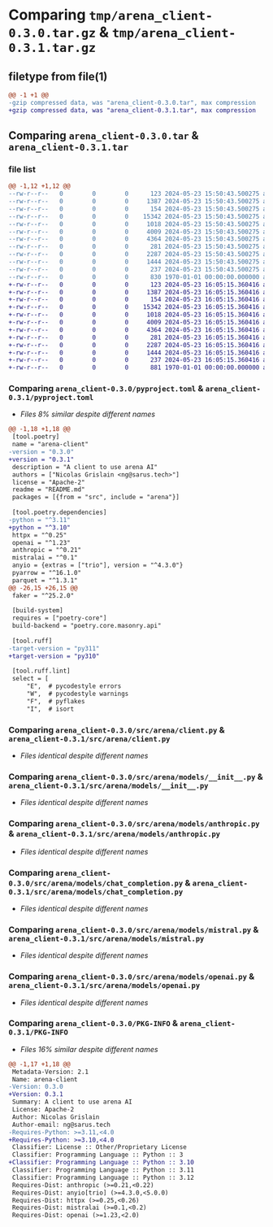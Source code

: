 # Comparing `tmp/arena_client-0.3.0.tar.gz` & `tmp/arena_client-0.3.1.tar.gz`

## filetype from file(1)

```diff
@@ -1 +1 @@
-gzip compressed data, was "arena_client-0.3.0.tar", max compression
+gzip compressed data, was "arena_client-0.3.1.tar", max compression
```

## Comparing `arena_client-0.3.0.tar` & `arena_client-0.3.1.tar`

### file list

```diff
@@ -1,12 +1,12 @@
--rw-r--r--   0        0        0      123 2024-05-23 15:50:43.500275 arena_client-0.3.0/README.md
--rw-r--r--   0        0        0     1387 2024-05-23 15:50:43.500275 arena_client-0.3.0/pyproject.toml
--rw-r--r--   0        0        0      154 2024-05-23 15:50:43.500275 arena_client-0.3.0/src/arena/__init__.py
--rw-r--r--   0        0        0    15342 2024-05-23 15:50:43.500275 arena_client-0.3.0/src/arena/client.py
--rw-r--r--   0        0        0     1018 2024-05-23 15:50:43.500275 arena_client-0.3.0/src/arena/models/__init__.py
--rw-r--r--   0        0        0     4009 2024-05-23 15:50:43.500275 arena_client-0.3.0/src/arena/models/anthropic.py
--rw-r--r--   0        0        0     4364 2024-05-23 15:50:43.500275 arena_client-0.3.0/src/arena/models/chat_completion.py
--rw-r--r--   0        0        0      281 2024-05-23 15:50:43.500275 arena_client-0.3.0/src/arena/models/evaluation.py
--rw-r--r--   0        0        0     2287 2024-05-23 15:50:43.500275 arena_client-0.3.0/src/arena/models/mistral.py
--rw-r--r--   0        0        0     1444 2024-05-23 15:50:43.500275 arena_client-0.3.0/src/arena/models/openai.py
--rw-r--r--   0        0        0      237 2024-05-23 15:50:43.500275 arena_client-0.3.0/src/arena/models/settings.py
--rw-r--r--   0        0        0      830 1970-01-01 00:00:00.000000 arena_client-0.3.0/PKG-INFO
+-rw-r--r--   0        0        0      123 2024-05-23 16:05:15.360416 arena_client-0.3.1/README.md
+-rw-r--r--   0        0        0     1387 2024-05-23 16:05:15.360416 arena_client-0.3.1/pyproject.toml
+-rw-r--r--   0        0        0      154 2024-05-23 16:05:15.360416 arena_client-0.3.1/src/arena/__init__.py
+-rw-r--r--   0        0        0    15342 2024-05-23 16:05:15.360416 arena_client-0.3.1/src/arena/client.py
+-rw-r--r--   0        0        0     1018 2024-05-23 16:05:15.360416 arena_client-0.3.1/src/arena/models/__init__.py
+-rw-r--r--   0        0        0     4009 2024-05-23 16:05:15.360416 arena_client-0.3.1/src/arena/models/anthropic.py
+-rw-r--r--   0        0        0     4364 2024-05-23 16:05:15.360416 arena_client-0.3.1/src/arena/models/chat_completion.py
+-rw-r--r--   0        0        0      281 2024-05-23 16:05:15.360416 arena_client-0.3.1/src/arena/models/evaluation.py
+-rw-r--r--   0        0        0     2287 2024-05-23 16:05:15.360416 arena_client-0.3.1/src/arena/models/mistral.py
+-rw-r--r--   0        0        0     1444 2024-05-23 16:05:15.360416 arena_client-0.3.1/src/arena/models/openai.py
+-rw-r--r--   0        0        0      237 2024-05-23 16:05:15.360416 arena_client-0.3.1/src/arena/models/settings.py
+-rw-r--r--   0        0        0      881 1970-01-01 00:00:00.000000 arena_client-0.3.1/PKG-INFO
```

### Comparing `arena_client-0.3.0/pyproject.toml` & `arena_client-0.3.1/pyproject.toml`

 * *Files 8% similar despite different names*

```diff
@@ -1,18 +1,18 @@
 [tool.poetry]
 name = "arena-client"
-version = "0.3.0"
+version = "0.3.1"
 description = "A client to use arena AI"
 authors = ["Nicolas Grislain <ng@sarus.tech>"]
 license = "Apache-2"
 readme = "README.md"
 packages = [{from = "src", include = "arena"}]
 
 [tool.poetry.dependencies]
-python = "^3.11"
+python = "^3.10"
 httpx = "^0.25"
 openai = "^1.23"
 anthropic = "^0.21"
 mistralai = "^0.1"
 anyio = {extras = ["trio"], version = "^4.3.0"}
 pyarrow = "^16.1.0"
 parquet = "^1.3.1"
@@ -26,15 +26,15 @@
 faker = "^25.2.0"
 
 [build-system]
 requires = ["poetry-core"]
 build-backend = "poetry.core.masonry.api"
 
 [tool.ruff]
-target-version = "py311"
+target-version = "py310"
 
 [tool.ruff.lint]
 select = [
     "E",  # pycodestyle errors
     "W",  # pycodestyle warnings
     "F",  # pyflakes
     "I",  # isort
```

### Comparing `arena_client-0.3.0/src/arena/client.py` & `arena_client-0.3.1/src/arena/client.py`

 * *Files identical despite different names*

### Comparing `arena_client-0.3.0/src/arena/models/__init__.py` & `arena_client-0.3.1/src/arena/models/__init__.py`

 * *Files identical despite different names*

### Comparing `arena_client-0.3.0/src/arena/models/anthropic.py` & `arena_client-0.3.1/src/arena/models/anthropic.py`

 * *Files identical despite different names*

### Comparing `arena_client-0.3.0/src/arena/models/chat_completion.py` & `arena_client-0.3.1/src/arena/models/chat_completion.py`

 * *Files identical despite different names*

### Comparing `arena_client-0.3.0/src/arena/models/mistral.py` & `arena_client-0.3.1/src/arena/models/mistral.py`

 * *Files identical despite different names*

### Comparing `arena_client-0.3.0/src/arena/models/openai.py` & `arena_client-0.3.1/src/arena/models/openai.py`

 * *Files identical despite different names*

### Comparing `arena_client-0.3.0/PKG-INFO` & `arena_client-0.3.1/PKG-INFO`

 * *Files 16% similar despite different names*

```diff
@@ -1,17 +1,18 @@
 Metadata-Version: 2.1
 Name: arena-client
-Version: 0.3.0
+Version: 0.3.1
 Summary: A client to use arena AI
 License: Apache-2
 Author: Nicolas Grislain
 Author-email: ng@sarus.tech
-Requires-Python: >=3.11,<4.0
+Requires-Python: >=3.10,<4.0
 Classifier: License :: Other/Proprietary License
 Classifier: Programming Language :: Python :: 3
+Classifier: Programming Language :: Python :: 3.10
 Classifier: Programming Language :: Python :: 3.11
 Classifier: Programming Language :: Python :: 3.12
 Requires-Dist: anthropic (>=0.21,<0.22)
 Requires-Dist: anyio[trio] (>=4.3.0,<5.0.0)
 Requires-Dist: httpx (>=0.25,<0.26)
 Requires-Dist: mistralai (>=0.1,<0.2)
 Requires-Dist: openai (>=1.23,<2.0)
```


